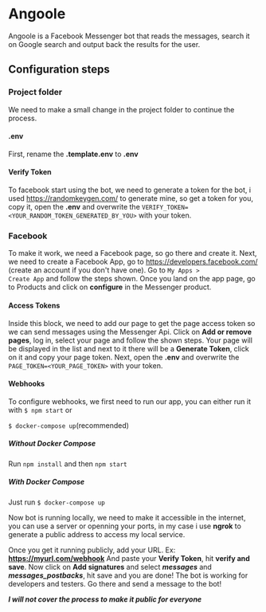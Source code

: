 # Angoole

Angoole is a Facebook Messenger bot that reads the messages, search it on Google search and output back the results for the user.

## Configuration steps

### Project folder
We need to make a small change in the project folder to continue the process.

#### .env
First, rename the **.template.env** to **.env**

#### Verify Token
To facebook start using the bot, we need to generate a token for the bot, i used https://randomkeygen.com/ to generate mine, so get a token for you, copy it, open the **.env** and overwrite the <code>VERIFY_TOKEN=<YOUR_RANDOM_TOKEN_GENERATED_BY_YOU></code> with your token.

### Facebook
To make it work, we need a Facebook page, so go there and create it. Next, we need to create a Facebook App, go to https://developers.facebook.com/ (create an account if you don't have one).
Go to <code>My Apps > Create App</code> and follow the steps shown.
Once you land on the app page, go to Products and click on **configure** in the Messenger product.


#### Access Tokens
Inside this block, we need to add our page to get the page access token so we can send messages using the Messenger Api.
Click on **Add or remove pages**, log in, select your page and follow the shown steps. Your page will be displayed in the list and next to it there will be a **Generate Token**, click on it and copy your page token. Next, open the **.env** and overwrite the <code>PAGE_TOKEN=<YOUR_PAGE_TOKEN></code> with your token.

#### Webhooks

To configure webhooks, we first need to run our app, you can either run it with
<code>$ npm start</code> or

<code>$ docker-compose up</code>(recommended)

##### Without Docker Compose
Run <code>npm install</code> and then <code>npm start</code>

##### With Docker Compose
Just run <code>$ docker-compose up</code>

Now bot is running locally, we need to make it accessible in the internet, you can use a server or openning your ports, in my case i use **ngrok** to generate a public address to access my local service.

Once you get it running publicly, add your URL. Ex: **https://myurl.com/webhook**
And paste your **Verify Token**, hit **verify and save**. Now click on **Add signatures** and select ***messages*** and ***messages_postbacks***, hit save and you are done! The bot is working for developers and testers. Go there and send a message to the bot!

***I will not cover the process to make it public for everyone***

